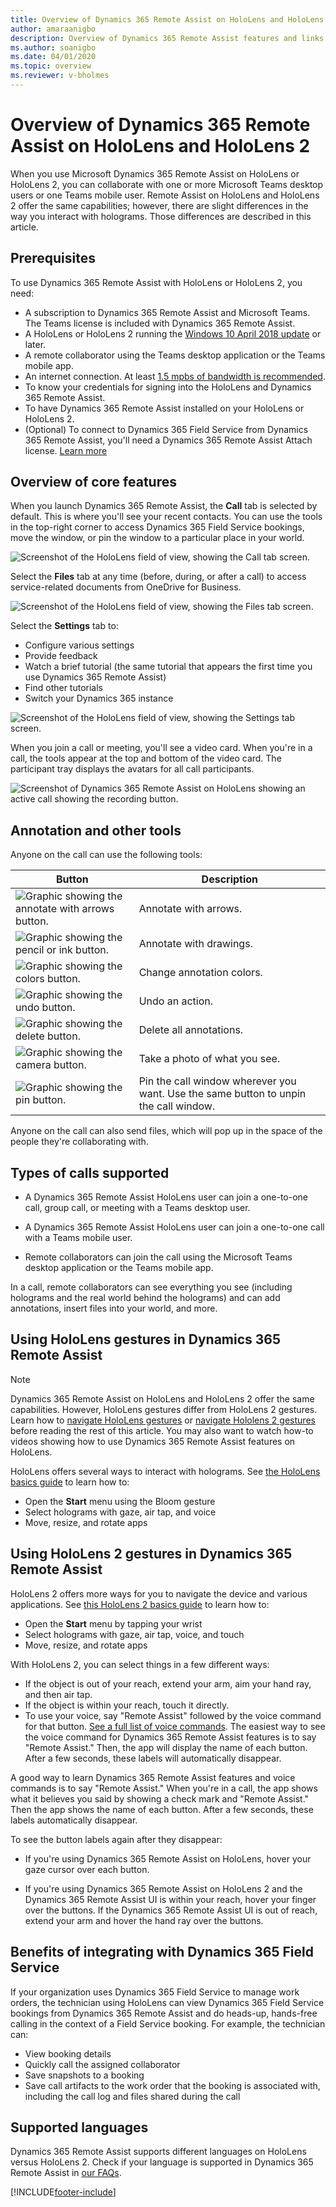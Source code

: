 ```yaml
---
title: Overview of Dynamics 365 Remote Assist on HoloLens and HoloLens 2
author: amaraanigbo
description: Overview of Dynamics 365 Remote Assist features and links to HoloLens and HoloLens 2 gestures 
ms.author: soanigbo
ms.date: 04/01/2020
ms.topic: overview
ms.reviewer: v-bholmes
---
```


# Overview of Dynamics 365 Remote Assist on HoloLens and HoloLens 2

When you use Microsoft Dynamics 365 Remote Assist on HoloLens or HoloLens 2, you can collaborate with one or more Microsoft Teams desktop users or one Teams mobile user. Remote Assist on HoloLens and HoloLens 2 offer the same capabilities; however, there are slight differences in the way you interact with holograms. Those differences are described in this article.

## Prerequisites

To use Dynamics 365 Remote Assist with HoloLens or HoloLens 2, you need:

- A subscription to Dynamics 365 Remote Assist and Microsoft Teams. The Teams license is included with Dynamics 365 Remote Assist. 
- A HoloLens or HoloLens 2 running the [Windows 10 April 2018 update](requirements.md) or later.
- A remote collaborator using the Teams desktop application or the Teams mobile app.  
- An internet connection. At least [1.5 mpbs of bandwidth is recommended](/microsoftteams/upgrade-prepare-environment-prepare-network#bandwidth-planning).
- To know your credentials for signing into the HoloLens and Dynamics 365 Remote Assist.
- To have Dynamics 365 Remote Assist installed on your HoloLens or HoloLens 2.
- (Optional) To connect to Dynamics 365 Field Service from Dynamics 365 Remote Assist, you'll need a Dynamics 365 Remote Assist Attach license. [Learn more](buy-remote-assist.md)

## Overview of core features

When you launch Dynamics 365 Remote Assist, the **Call** tab is selected by default. This is where you'll see your recent contacts. You can use the tools in the top-right corner to access Dynamics 365 Field Service bookings, move the window, or pin the window to a particular place in your world.  

![Screenshot of the HoloLens field of view, showing the Call tab screen.](media/02.00-contacts.png)

Select the **Files** tab at any time (before, during, or after a call) to access service-related documents from OneDrive for Business.

![Screenshot of the HoloLens field of view, showing the Files tab screen.](media/06.00-files.png "Files")

Select the **Settings** tab to:

- Configure various settings
- Provide feedback
- Watch a brief tutorial (the same tutorial that appears the first time you use Dynamics 365 Remote Assist)
- Find other tutorials 
- Switch your Dynamics 365 instance

![Screenshot of the HoloLens field of view, showing the Settings tab screen.](media/08.00-settings.png "Settings")

When you join a call or meeting, you'll see a video card. When you're in a call, the tools appear at the top and bottom of the video card. The participant tray displays the avatars for all call participants.  

![Screenshot of Dynamics 365 Remote Assist on HoloLens showing an active call showing the recording button.](media/03.00-call.png)

## Annotation and other tools

Anyone on the call can use the following tools:

|Button|Description|
|------|-----------------------------------------------------------------------------------|
|![Graphic showing the annotate with arrows button.](media/RAHL_Arrow.png "Arrow")|Annotate with arrows.|
|![Graphic showing the pencil or ink button.](media/RAHL_Ink.png "Ink")|Annotate with drawings.|
|![Graphic showing the colors button.](media/RAHL_Color.png "Colors")|Change annotation colors.|
|![Graphic showing the undo button.](media/RAHL_Undo.png "Undo")|Undo an action.|
|![Graphic showing the delete button.](media/RAHL_Trash.png "Delete")|Delete all annotations.|
|![Graphic showing the camera button.](media/RAHL_Camera.png "Camera")|Take a photo of what you see.|
|![Graphic showing the pin button.](media/RAHL_Pin.png "Pin")|Pin the call window wherever you want. Use the same button to unpin the call window.|

Anyone on the call can also send files, which will pop up in the space of the people they're collaborating with.  

## Types of calls supported

- A Dynamics 365 Remote Assist HoloLens user can join a one-to-one call, group call, or meeting with a Teams desktop user.

- A Dynamics 365 Remote Assist HoloLens user can join a one-to-one call with a Teams mobile user.

- Remote collaborators can join the call using the Microsoft Teams desktop application or the Teams mobile app.  

In a call, remote collaborators can see everything you see (including holograms and the real world behind the holograms) and can add annotations, insert files into your world, and more.

## Using HoloLens gestures in Dynamics 365 Remote Assist

> [!Note]
> Dynamics 365 Remote Assist on HoloLens and HoloLens 2 offer the same capabilities. However, HoloLens gestures differ from HoloLens 2 gestures. Learn how to [navigate HoloLens gestures](/hololens/hololens1-basic-usage) or [navigate Hololens 2 gestures](/hololens/hololens2-basic-usage) before reading the rest of this article. You may also want to watch how-to videos showing how to use Dynamics 365 Remote Assist features on HoloLens.

HoloLens offers several ways to interact with holograms. See [the HoloLens basics guide](/hololens/hololens1-basic-usage) to learn how to:

- Open the **Start** menu using the Bloom gesture
- Select holograms with gaze, air tap, and voice
- Move, resize, and rotate apps

## Using HoloLens 2 gestures in Dynamics 365 Remote Assist

HoloLens 2 offers more ways for you to navigate the device and various applications. See [this HoloLens 2 basics guide](/hololens/hololens2-basic-usage) to learn how to:

- Open the **Start** menu by tapping your wrist
- Select holograms with gaze, air tap, voice, and touch
- Move, resize, and rotate apps

With HoloLens 2, you can select things in a few different ways:

- If the object is out of your reach, extend your arm, aim your hand ray, and then air tap.
- If the object is within your reach, touch it directly.
- To use your voice, say "Remote Assist" followed by the voice command for that button. [See a full list of voice commands](voice-commands-hololens.md). The easiest way to see the voice command for Dynamics 365 Remote Assist features is to say "Remote Assist." Then, the app will display the name of each button. After a few seconds, these labels will automatically disappear.


A good way to learn Dynamics 365 Remote Assist features and voice commands is to say "Remote Assist." When you're in a call, the app shows what it believes you said by showing a check mark and "Remote Assist." Then the app shows the name of each button. After a few seconds, these labels automatically disappear.

To see the button labels again after they disappear:

- If you're using Dynamics 365 Remote Assist on HoloLens, hover your gaze cursor over each button.

- If you're using Dynamics 365 Remote Assist on HoloLens 2 and the Dynamics 365 Remote Assist UI is within your reach, hover your finger over the buttons. If the Dynamics 365 Remote Assist UI is out of reach, extend your arm and hover the hand ray over the buttons.

## Benefits of integrating with Dynamics 365 Field Service

If your organization uses Dynamics 365 Field Service to manage work orders, the technician using HoloLens can view Dynamics 365 Field Service bookings from Dynamics 365 Remote Assist and do heads-up, hands-free calling in the context of a Field Service booking. For example, the technician can:

- View booking details
- Quickly call the assigned collaborator  
- Save snapshots to a booking
- Save call artifacts to the work order that the booking is associated with, including the call log and files shared during the call

## Supported languages

Dynamics 365 Remote Assist supports different languages on HoloLens versus HoloLens 2. Check if your language is supported in Dynamics 365 Remote Assist in [our FAQs](faq-hololens.md).

[!INCLUDE[footer-include](../includes/footer-banner.md)]
